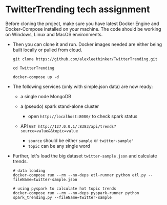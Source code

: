 # TwitterTrending tech assignment

Before cloning the project, make sure you have latest Docker Engine and Docker-Compose installed on your machine. The code should be working on Windows, Linux and MacOS environments.

- Then you can clone it and run. Docker images needed are either being built locally or pulled from cloud.
    ```
    git clone https://github.com/alexleethinker/TwitterTrending.git

    cd TwitterTrending

    docker-compose up -d
    ```



- The following services (only with simple.json data) are now ready:
    - a single node MongoDB

    - a (pseudo) spark stand-alone cluster
        - open `http://localhost:8080/` to check spark status

    - API `GET http://127.0.0.1/:8383/api/trends?source=value&&topic=value`
        - ```source``` should be either ```sample``` or ```twitter-sample'```
        - ```topic``` can be any single word
   
   
- Further, let's load the big dataset ```twitter-sample.json``` and calculate trends.
    ```
    # data loading 
    docker-compose run --rm --no-deps etl-runner python etl.py --fileName=twitter-sample.json

    # using pyspark to calculate hot topic trends
    docker-compose run --rm --no-deps pyspark-runner python spark_trending.py --fileName=twitter-sample
    ```


